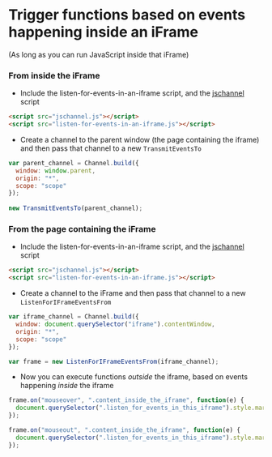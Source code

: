 # Trigger functions based on events happening inside an iFrame
(As long as you can run JavaScript inside that iFrame)

### From inside the iFrame

* Include the listen-for-events-in-an-iframe script, and the [jschannel](https://github.com/mozilla/jschannel) script

``` html
<script src="jschannel.js"></script>
<script src="listen-for-events-in-an-iframe.js"></script>
```

* Create a channel to the parent window (the page containing the iframe) and then pass that channel to a new `TransmitEventsTo`

``` js
var parent_channel = Channel.build({
  window: window.parent,
  origin: "*",
  scope: "scope"
});
  
new TransmitEventsTo(parent_channel);
```

### From the page containing the iFrame

* Include the listen-for-events-in-an-iframe script, and the [jschannel](https://github.com/mozilla/jschannel) script

``` html
<script src="jschannel.js"></script>
<script src="listen-for-events-in-an-iframe.js"></script>
```

* Create a channel to the iFrame and then pass that channel to a new `ListenForIFrameEventsFrom`

``` js
var iframe_channel = Channel.build({
  window: document.querySelector("iframe").contentWindow,
  origin: "*",
  scope: "scope"
});

var frame = new ListenForIFrameEventsFrom(iframe_channel);
```

* Now you can execute functions *outside* the iframe, based on events happening *inside* the iframe

``` js
frame.on("mouseover", ".content_inside_the_iframe", function(e) {
  document.querySelector(".listen_for_events_in_this_iframe").style.margin = '20%';
});

frame.on("mouseout", ".content_inside_the_iframe", function(e) {
  document.querySelector(".listen_for_events_in_this_iframe").style.margin = '0';
});
```
